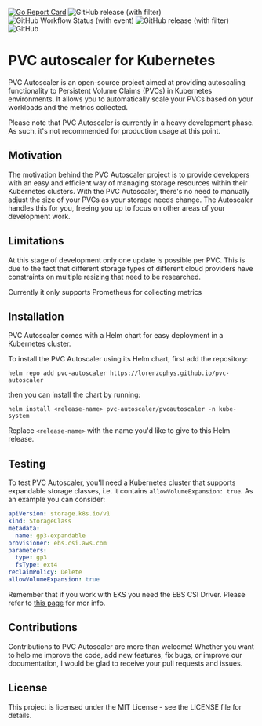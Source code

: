 
[![Go Report Card](https://goreportcard.com/badge/github.com/lorenzophys/pvc-autoscaler)](https://goreportcard.com/report/github.com/lorenzophys/pvc-autoscaler)
![GitHub release (with filter)](https://img.shields.io/github/v/release/lorenzophys/pvc-autoscaler?filter=v*&logo=Go)
![GitHub Workflow Status (with event)](https://img.shields.io/github/actions/workflow/status/lorenzophys/pvc-autoscaler/helm-lint-test.yaml?logo=helm&label=Helm)
![GitHub release (with filter)](https://img.shields.io/github/v/release/lorenzophys/pvc-autoscaler?filter=pvcautoscaler-*&logo=Helm&label=Helm%20release)
![GitHub](https://img.shields.io/github/license/lorenzophys/pvc-autoscaler)

# PVC autoscaler for Kubernetes

PVC Autoscaler is an open-source project aimed at providing autoscaling functionality to Persistent Volume Claims (PVCs) in Kubernetes environments. It allows you to automatically scale your PVCs based on your workloads and the metrics collected.

Please note that PVC Autoscaler is currently in a heavy development phase. As such, it's not recommended for production usage at this point.

## Motivation

The motivation behind the PVC Autoscaler project is to provide developers with an easy and efficient way of managing storage resources within their Kubernetes clusters. With the PVC Autoscaler, there's no need to manually adjust the size of your PVCs as your storage needs change. The Autoscaler handles this for you, freeing you up to focus on other areas of your development work.

## Limitations

At this stage of development only one update is possible per PVC. This is due to the fact that different storage types of different cloud providers have constraints on multiple resizing that need to be researched.

Currently it only supports Prometheus for collecting metrics

## Installation

PVC Autoscaler comes with a Helm chart for easy deployment in a Kubernetes cluster.

To install the PVC Autoscaler using its Helm chart, first add the repository:

```console
helm repo add pvc-autoscaler https://lorenzophys.github.io/pvc-autoscaler
```

then you can install the chart by running:

```console
helm install <release-name> pvc-autoscaler/pvcautoscaler -n kube-system
```

Replace `<release-name>` with the name you'd like to give to this Helm release.

## Testing

To test PVC Autoscaler, you'll need a Kubernetes cluster that supports expandable storage classes, i.e. it contains `allowVolumeExpansion: true`. As an example you can consider:

```yaml
apiVersion: storage.k8s.io/v1
kind: StorageClass
metadata:
  name: gp3-expandable
provisioner: ebs.csi.aws.com
parameters:
  type: gp3
  fsType: ext4
reclaimPolicy: Delete
allowVolumeExpansion: true
```

Remember that if you work with EKS you need the EBS CSI Driver. Please refer to [this page](https://docs.aws.amazon.com/eks/latest/userguide/ebs-csi.html) for mor info.

## Contributions

Contributions to PVC Autoscaler are more than welcome! Whether you want to help me improve the code, add new features, fix bugs, or improve our documentation, I would be glad to receive your pull requests and issues.

## License

This project is licensed under the MIT License - see the LICENSE file for details.
